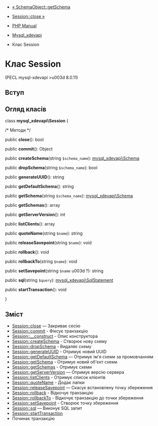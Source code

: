 - [«
SchemaObject::getSchema](mysql-xdevapi-schemaobject.getschema.md)
- [Session::close »](mysql-xdevapi-session.close.md)

- [PHP Manual](index.md)
- [Mysql_xdevapi](book.mysql-xdevapi.md)
- Клас Session

# Клас Session

(PECL mysql-xdevapi \>u003d 8.0.11)

## Вступ

## Огляд класів

class **mysql_xdevapi\Session** {

/\* Методи \*/

public **close**(): bool

public **commit**(): Object

public **createSchema**(string `$schema_name`):
[mysql_xdevapi\Schema](class.mysql-xdevapi-schema.md)

public **dropSchema**(string `$schema_name`): bool

public **generateUUID**(): string

public **getDefaultSchema**(): string

public **getSchema**(string `$schema_name`):
[mysql_xdevapi\Schema](class.mysql-xdevapi-schema.md)

public **getSchemas**(): array

public **getServerVersion**(): int

public **listClients**(): array

public **quoteName**(string `$name`): string

public **releaseSavepoint**(string `$name`): void

public **rollback**(): void

public **rollbackTo**(string `$name`): void

public **setSavepoint**(string `$name` u003d ?): string

public **sql**(string `$query`):
[mysql_xdevapi\SqlStatement](class.mysql-xdevapi-sqlstatement.md)

public **startTransaction**(): void

}

## Зміст

- [Session::close](mysql-xdevapi-session.close.md) — Закриває
сесію
- [Session::commit](mysql-xdevapi-session.commit.md) - Фіксує
транзакцію
- [Session::\_\_construct](mysql-xdevapi-session.construct.md) -
Опис конструктора
- [Session::createSchema](mysql-xdevapi-session.createschema.md) -
Створює нову схему
- [Session::dropSchema](mysql-xdevapi-session.dropschema.md) -
Видаляє схему
- [Session::generateUUID](mysql-xdevapi-session.generateuuid.md) -
Отримує новий UUID
- [Session::getDefaultSchema](mysql-xdevapi-session.getdefaultschema.md)
— Отримує ім'я схеми за промовчанням
- [Session::getSchema](mysql-xdevapi-session.getschema.md) -
Отримує новий об'єкт схеми
- [Session::getSchemas](mysql-xdevapi-session.getschemas.md) -
Отримує схеми
- [Session::getServerVersion](mysql-xdevapi-session.getserverversion.md)
— Отримує версію сервера
- [Session::listClients](mysql-xdevapi-session.listclients.md) -
Отримує список клієнтів
- [Session::quoteName](mysql-xdevapi-session.quotename.md) -
Додає лапки
- [Session::releaseSavepoint](mysql-xdevapi-session.releasesavepoint.md)
— Скасує встановлену точку збереження
- [Session::rollback](mysql-xdevapi-session.rollback.md) -
Відкочує транзакцію
- [Session::rollbackTo](mysql-xdevapi-session.rollbackto.md) -
Відкочує транзакцію до точки збереження
- [Session::setSavepoint](mysql-xdevapi-session.setsavepoint.md) -
Створює точку збереження
- [Session::sql](mysql-xdevapi-session.sql.md) — Виконує SQL
запит
- [Session::startTransaction](mysql-xdevapi-session.starttransaction.md)
- Починає транзакцію
